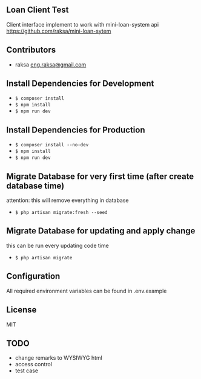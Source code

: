 ## Loan Client Test

Client interface implement to work with mini-loan-system api https://github.com/raksa/mini-loan-sytem

## Contributors

* raksa <eng.raksa@gmail.com>

## Install Dependencies for Development
* `$ composer install`
* `$ npm install`
* `$ npm run dev`

## Install Dependencies for Production
* `$ composer install --no-dev`
* `$ npm install`
* `$ npm run dev`

## Migrate Database for very first time (after create database time)
attention: this will remove everything in database
* `$ php artisan migrate:fresh --seed`

## Migrate Database for updating and apply change
this can be run every updating code time
* `$ php artisan migrate`

## Configuration

All required environment variables can be found in .env.example

## License

MIT

## TODO
* change remarks to WYSIWYG html
* access control
* test case
